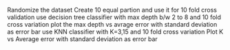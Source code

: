 Randomize the dataset
Create 10 equal partion and use it for 10 fold cross validation
use decision tree classifier with max depth b/w 2 to 8 and 10 fold cross variation
plot the max depth vs avrage error with standard deviation as error bar 
use KNN classifier with K=3,15 and 10 fold cross variation
Plot K vs Average error with standard deviation as error bar